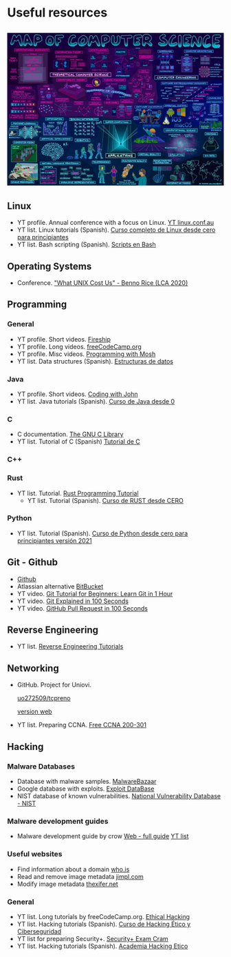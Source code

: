 # Useful resources
![](/Assets/Others/UsefulResources1.jpeg)
---

## Linux
- YT profile. Annual conference with a focus on Linux.
  [YT linux.conf.au](https://www.youtube.com/@linuxconfau/)
- YT list. Linux tutorials (Spanish).
  [Curso completo de Linux desde cero para principiantes](https://www.youtube.com/playlist?list=PL2Z95CSZ1N4FKsZQKqCmbylDqssYFJX5A)
- YT list. Bash scripting (Spanish).
  [Scripts en Bash](https://www.youtube.com/playlist?list=PL3lTiK2rXrUGkLL8Iz1KT5y5rddUvGeYv)

## Operating Systems
- Conference.
  ["What UNIX Cost Us" - Benno Rice (LCA 2020)](https://www.youtube.com/watch?v=9-IWMbJXoLM)

## Programming
### General
- YT profile. Short videos.
  [Fireship](https://www.youtube.com/@Fireship)
- YT profile. Long videos.
  [freeCodeCamp.org](https://www.youtube.com/@freecodecamp)
- YT profile. Misc videos.
  [Programming with Mosh](https://www.youtube.com/@programmingwithmosh/)
- YT list. Data structures (Spanish).
  [Estructuras de datos](https://www.youtube.com/playlist?list=PLTd5ehIj0goMTSK7RRAPBF4wP-Nj5DRvT)

### Java
- YT profile. Short videos.
  [Coding with John](https://www.youtube.com/@CodingWithJohn)
- YT list. Java tutorials (Spanish).
  [Curso de Java desde 0](https://www.youtube.com/playlist?list=PLU8oAlHdN5BktAXdEVCLUYzvDyqRQJ2lk)

### C
- C documentation.
  [The GNU C Library](https://www.gnu.org/software/libc/manual/html_node/index.html)
- YT list. Tutorial of C (Spanish)
  [Tutorial de C](https://www.youtube.com/playlist?list=PLTd5ehIj0goOAWdpCpghXiRCmEOrJJLEW)

### C++

### Rust
- YT list. Tutorial.
  [Rust Programming Tutorial](https://www.youtube.com/playlist?list=PLzMcBGfZo4-nyLTlSRBvo0zjSnCnqjHYQ)
  - YT list. Tutorial (Spanish).
  [Curso de RUST desde CERO](https://www.youtube.com/playlist?list=PLAMfQH2NKM_tyKzBV1iJf5L8j7oJl6KHl)

### Python
- YT list. Tutorial (Spanish).
  [Curso de Python desde cero para principiantes versión 2021](https://www.youtube.com/playlist?list=PL2Z95CSZ1N4EPXOoufjj2uw8mCndbKHLs)

## Git - Github
- [Github](https://github.com/)
- Atlassian alternative [BitBucket](https://bitbucket.org/)
- YT video.
  [Git Tutorial for Beginners: Learn Git in 1 Hour](https://www.youtube.com/watch?v=8JJ101D3knE&t=847s)
- YT video.
  [Git Explained in 100 Seconds](https://www.youtube.com/watch?v=hwP7WQkmECE)
- YT video.
  [GitHub Pull Request in 100 Seconds](https://www.youtube.com/watch?v=8lGpZkjnkt4)
  
## Reverse Engineering
- YT list.
  [Reverse Engineering Tutorials](https://www.youtube.com/playlist?list=PLs-lxQfNn-H1TvgNsNdbMoeD4ZYLig7xY)

## Networking
- GitHub. Project for Uniovi.
  
  [uo272509/tcpreno](https://github.com/uo272509/tcpreno)
  
  [version web](https://tcpreno.pages.dev/)
  
- YT list. Preparing CCNA.
  [Free CCNA 200-301](https://www.youtube.com/playlist?list=PLxbwE86jKRgMpuZuLBivzlM8s2Dk5lXBQ)

## Hacking

### Malware Databases
- Database with malware samples.
  [MalwareBazaar](https://bazaar.abuse.ch/)
- Google database with exploits.
  [Exploit DataBase](https://www.exploit-db.com/google-hacking-database)
- NIST database of known vulnerabilities.
  [National Vulnerability Database - NIST](https://nvd.nist.gov/)

### Malware development guides
- Malware development guide by crow
  [Web - full guide](https://www.crow.rip/crows-nest/mal/dev/getting-started)
  [YT list](https://www.youtube.com/playlist?list=PL_z_ep2nxC57sHAlCcvvaYRrpdMIQXri1)

### Useful websites
- Find information about a domain
  [who.is](https://who.is/)
- Read and remove image metadata
  [jimpl.com](https://jimpl.com/)
- Modify image metadata
  [thexifer.net](https://www.thexifer.net/)

### General
- YT list. Long tutorials by freeCodeCamp.org.
  [Ethical Hacking](https://www.youtube.com/playlist?list=PLWKjhJtqVAbnklGh3FNRLECx_2D_vK3mu)
- YT list. Hacking tutorials (Spanish).
  [Curso de Hacking Ético y Ciberseguridad](https://www.youtube.com/playlist?list=PLMd59HZRUmEg539WgqJjbsvto4V3fRwn5)
- YT list for preparing Security+.
  [Security+ Exam Cram](https://www.youtube.com/playlist?list=PL7XJSuT7Dq_VD3eHXQf3Ld2ceBSFCayns)
- YT list. Hacking tutorials (Spanish).
  [Academia Hacking Etico](https://www.youtube.com/playlist?list=PLFRKQL-FSrHIgob25HRift5VJANZSxjH8)
